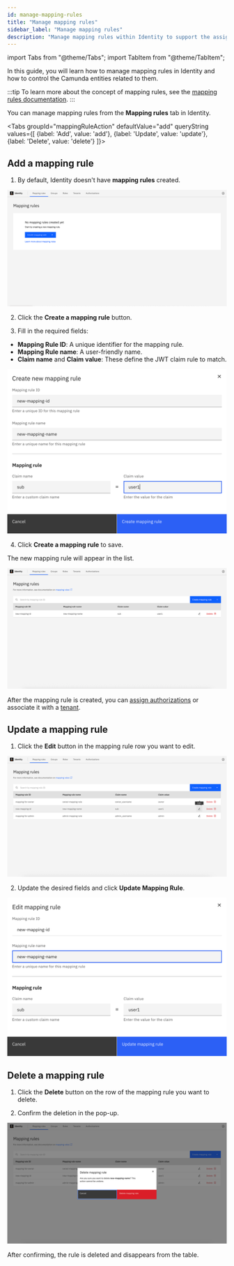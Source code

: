 ```yaml
---
id: manage-mapping-rules
title: "Manage mapping rules"
sidebar_label: "Manage mapping rules"
description: "Manage mapping rules within Identity to support the assigning of Camunda entities to your users."
---
```


import Tabs from "@theme/Tabs";
import TabItem from "@theme/TabItem";

In this guide, you will learn how to manage mapping rules in Identity and how to control the Camunda entities related to them.

:::tip
To learn more about the concept of mapping rules, see the [mapping rules documentation](../../concepts/access-control/mapping-rules.md).
:::

You can manage mapping rules from the **Mapping rules** tab in Identity.

<Tabs groupId="mappingRuleAction" defaultValue="add" queryString values={[
{label: 'Add', value: 'add'},
{label: 'Update', value: 'update'},
{label: 'Delete', value: 'delete'}
]}>

<TabItem value="add">

## Add a mapping rule

1. By default, Identity doesn't have **mapping rules** created.

![mapping-rule-management-tab](../img/mapping-rule-management-tab.png)

2. Click the **Create a mapping rule** button.

3. Fill in the required fields:

- **Mapping Rule ID**: A unique identifier for the mapping rule.
- **Mapping Rule name**: A user-friendly name.
- **Claim name** and **Claim value**: These define the JWT claim rule to match.

![mapping-rule-add-mapping-rule-modal](../img/mapping-rule-add-mapping-modal.png)

4. Click **Create a mapping rule** to save.

The new mapping rule will appear in the list.

![mapping-rule-refreshed-table](../img/mapping-rule-refreshed-table.png)

After the mapping rule is created, you can [assign authorizations](mapping-rules-authorizations.md) or associate it with a [tenant](assign-mapping-rules-to-tenants.md).

</TabItem>

<TabItem value="update">

## Update a mapping rule

1. Click the **Edit** button in the mapping rule row you want to edit.

![mapping-rule-edit-icon](../img/mapping-rule-edit-icon.png)

2. Update the desired fields and click **Update Mapping Rule**.

![mapping-rule-edit-modal](../img/mapping-rule-edit-modal.png)

</TabItem>

<TabItem value="delete">

## Delete a mapping rule

1. Click the **Delete** button on the row of the mapping rule you want to delete.

2. Confirm the deletion in the pop-up.

![mapping-rule-delete-modal](../img/mapping-rule-delete-modal.png)

After confirming, the rule is deleted and disappears from the table.

</TabItem>

</Tabs>

